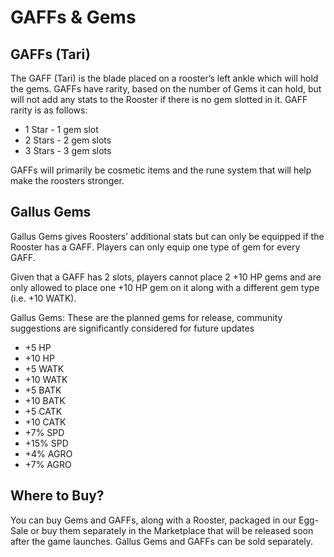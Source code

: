 # GAFFs & Gems

## GAFFs (Tari)

The GAFF (Tari) is the blade placed on a rooster’s left ankle which will hold the gems. GAFFs have rarity, based on the number of Gems it can hold, but will not add any stats to the Rooster if there is no gem slotted in it. GAFF rarity is as follows:

- 1 Star - 1 gem slot&#x20;
- 2 Stars - 2 gem slots&#x20;
- 3 Stars - 3 gem slots

GAFFs will primarily be cosmetic items and the rune system that will help make the roosters stronger.

## Gallus Gems

Gallus Gems gives Roosters’ additional stats but can only be equipped if the Rooster has a GAFF. Players can only equip one type of gem for every GAFF.

Given that a GAFF has 2 slots, players cannot place 2 +10 HP gems and are only allowed to place one +10 HP gem on it along with a different gem type (i.e. +10 WATK).

Gallus Gems: These are the planned gems for release, community suggestions are significantly considered for future updates

- +5 HP
- +10 HP
- +5 WATK
- +10 WATK
- +5 BATK
- +10 BATK
- +5 CATK
- +10 CATK
- +7% SPD
- +15% SPD
- +4% AGRO
- +7% AGRO

## Where to Buy?

You can buy Gems and GAFFs, along with a Rooster, packaged in our Egg-Sale or buy them separately in the Marketplace that will be released soon after the game launches. Gallus Gems and GAFFs can be sold separately.
